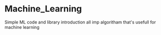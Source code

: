 # Machine_Learning
Simple ML code and library introduction all imp algoritham that's usefull for machine learning
